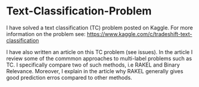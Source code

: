 Text-Classification-Problem
===========================
I have solved a text classification (TC) problem posted on Kaggle. For more information on the 
problem see: 
https://www.kaggle.com/c/tradeshift-text-classification

I have also written an article on this TC problem (see issues). In the article I review some of the 
commmon approaches to multi-label problems such as TC. I specifically compare two of such methods,
i.e RAKEL and Binary Relevance. Moreover, I explain in the article why RAKEL generally gives good
prediction erros compared to other methods.
